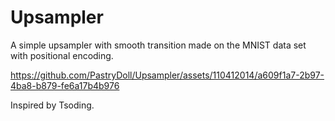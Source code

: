 # Upsampler
A simple upsampler with smooth transition made on the MNIST data set with positional encoding.



https://github.com/PastryDoll/Upsampler/assets/110412014/a609f1a7-2b97-4ba8-b879-fe6a17b4b976

Inspired by Tsoding.





